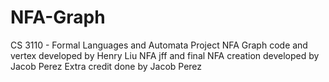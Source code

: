# NFA-Graph
CS 3110 - Formal Languages and Automata Project
NFA Graph code and vertex developed by Henry Liu
NFA jff and final NFA creation developed by Jacob Perez
Extra credit done by Jacob Perez
